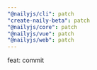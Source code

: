 ```yaml
---
"@nailyjs/cli": patch
"create-naily-beta": patch
"@nailyjs/core": patch
"@nailyjs/vue": patch
"@nailyjs/web": patch
---
```


feat: commit
